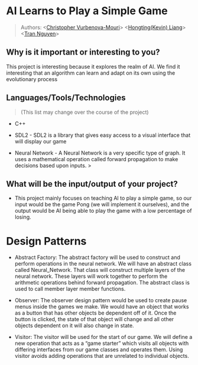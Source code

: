 # AI Learns to Play a Simple Game

 > Authors: 
 \<[Christopher Vurbenova-Mouri](https://github.com/Quidifer)\>
 \<[Hongting(Kevin) Liang](https://github.com/kevin7816)\>
 \<[Tran Nguyen](https://github.com/trannguyen28)\>

## Why is it important or interesting to you?
 This project is interesting because it explores the realm of AI. We find it interesting
that an algorithm can learn and adapt on its own using the evolutionary process


## Languages/Tools/Technologies
> (This list may change over the course of the project)
 * C++

 * SDL2 - SDL2 is a library that gives easy access to a visual interface that will display our game

 * Neural Network - A Neural Network is a very specific type of graph. It uses a mathematical operation called forward
 propagation to make decisions based upon inputs. \>

## What will be the input/output of your project?
 * This project mainly focuses on teaching AI to play a simple game, so our input would be the game Pong (we will implement it ourselves), and the output would be AI being able to play the game with a low percentage of losing.

# Design Patterns
 * Abstract Factory: The abstract factory will be used to construct and perform operations in the neural network. We will have an abstract class called Neural_Network. That class will construct multiple layers of the neural network. These layers will work together to perform the arithmetic operations behind forward propagation. The abstract class is used to call member layer member functions.

 * Observer: The observer design pattern would be used to create pause menus inside the games we make. We would have an object that works as a button that has other objects be dependent off of it. Once the button is clicked, the state of that object will change and all other objects dependent on it will also change in state.

 * Visitor: The visitor will be used for the start of our game. We will define a new operation that acts as a “game starter” which visits all objects with differing interfaces from our game classes and operates them. Using visitor avoids adding operations that are unrelated to individual objects.
